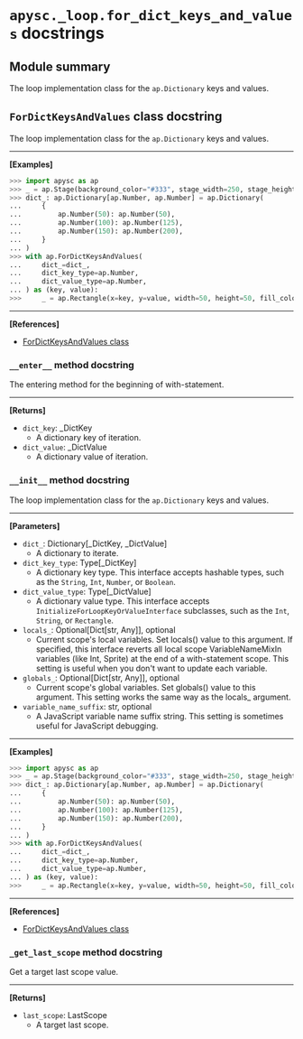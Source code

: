 # `apysc._loop.for_dict_keys_and_values` docstrings

## Module summary

The loop implementation class for the `ap.Dictionary` keys and values.

## `ForDictKeysAndValues` class docstring

The loop implementation class for the `ap.Dictionary` keys and values.<hr>

**[Examples]**

```py
>>> import apysc as ap
>>> _ = ap.Stage(background_color="#333", stage_width=250, stage_height=300)
>>> dict_: ap.Dictionary[ap.Number, ap.Number] = ap.Dictionary(
...     {
...         ap.Number(50): ap.Number(50),
...         ap.Number(100): ap.Number(125),
...         ap.Number(150): ap.Number(200),
...     }
... )
>>> with ap.ForDictKeysAndValues(
...     dict_=dict_,
...     dict_key_type=ap.Number,
...     dict_value_type=ap.Number,
... ) as (key, value):
>>>     _ = ap.Rectangle(x=key, y=value, width=50, height=50, fill_color="#0af")
```

<hr>

**[References]**

- [ForDictKeysAndValues class](https://simon-ritchie.github.io/apysc/en/for_dict_keys_and_values.html)

### `__enter__` method docstring

The entering method for the beginning of with-statement.<hr>

**[Returns]**

- `dict_key`: _DictKey
  - A dictionary key of iteration.
- `dict_value`: _DictValue
  - A dictionary value of iteration.

### `__init__` method docstring

The loop implementation class for the `ap.Dictionary` keys and values.<hr>

**[Parameters]**

- `dict_`: Dictionary[_DictKey, _DictValue]
  - A dictionary to iterate.
- `dict_key_type`: Type[_DictKey]
  - A dictionary key type. This interface accepts hashable types, such as the `String`, `Int`, `Number`, or `Boolean`.
- `dict_value_type`: Type[_DictValue]
  - A dictionary value type. This interface accepts `InitializeForLoopKeyOrValueInterface` subclasses, such as the `Int`, `String`, or `Rectangle`.
- `locals_`: Optional[Dict[str, Any]], optional
  - Current scope's local variables. Set locals() value to this argument. If specified, this interface reverts all local scope VariableNameMixIn variables (like Int, Sprite) at the end of a with-statement scope. This setting is useful when you don't want to update each variable.
- `globals_`: Optional[Dict[str, Any]], optional
  - Current scope's global variables. Set globals() value to this argument. This setting works the same way as the locals_ argument.
- `variable_name_suffix`: str, optional
  - A JavaScript variable name suffix string. This setting is sometimes useful for JavaScript debugging.

<hr>

**[Examples]**

```py
>>> import apysc as ap
>>> _ = ap.Stage(background_color="#333", stage_width=250, stage_height=300)
>>> dict_: ap.Dictionary[ap.Number, ap.Number] = ap.Dictionary(
...     {
...         ap.Number(50): ap.Number(50),
...         ap.Number(100): ap.Number(125),
...         ap.Number(150): ap.Number(200),
...     }
... )
>>> with ap.ForDictKeysAndValues(
...     dict_=dict_,
...     dict_key_type=ap.Number,
...     dict_value_type=ap.Number,
... ) as (key, value):
>>>     _ = ap.Rectangle(x=key, y=value, width=50, height=50, fill_color="#0af")
```

<hr>

**[References]**

- [ForDictKeysAndValues class](https://simon-ritchie.github.io/apysc/en/for_dict_keys_and_values.html)

### `_get_last_scope` method docstring

Get a target last scope value.<hr>

**[Returns]**

- `last_scope`: LastScope
  - A target last scope.